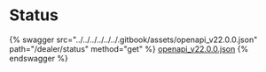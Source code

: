 # Status

{% swagger src="../../../../../../.gitbook/assets/openapi_v22.0.0.json" path="/dealer/status" method="get" %}
[openapi_v22.0.0.json](../../../../../../.gitbook/assets/openapi_v22.0.0.json)
{% endswagger %}
